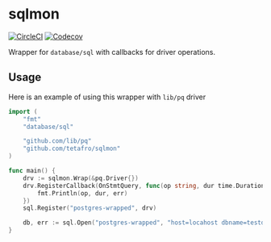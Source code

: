 # sqlmon

[![CircleCI](https://circleci.com/gh/tetafro/sqlmon.svg?style=shield)](https://circleci.com/gh/tetafro/sqlmon)
[![Codecov](https://codecov.io/gh/tetafro/sqlmon/branch/master/graph/badge.svg)](https://codecov.io/gh/tetafro/sqlmon)

Wrapper for `database/sql` with callbacks for driver operations.

## Usage

Here is an example of using this wrapper with `lib/pq` driver
```go
import (
    "fmt"
    "database/sql"

    "github.com/lib/pq"
    "github.com/tetafro/sqlmon"
)

func main() {
    drv := sqlmon.Wrap(&pq.Driver{})
    drv.RegisterCallback(OnStmtQuery, func(op string, dur time.Duration, err error) {
        fmt.Println(op, dur, err)
    })
    sql.Register("postgres-wrapped", drv)

    db, err := sql.Open("postgres-wrapped", "host=locahost dbname=testdb")
}
```
